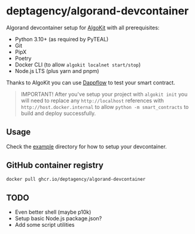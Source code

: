 # deptagency/algorand-devcontainer

Algorand devcontainer setup for [AlgoKit](https://developer.algorand.org/algokit/) with all prerequisites:

- Python 3.10+ (as required by PyTEAL)
- Git
- PipX
- Poetry
- Docker CLI (to allow `algokit localnet start/stop`)
- Node.js LTS (plus yarn and pnpm)

Thanks to AlgoKit you can use [Dappflow](https://app.dappflow.org) to test your smart contract.

> IMPORTANT! After you've setup your project with `algokit init` you will need to replace any `http://localhost` references with `http://host.docker.internal` to allow `python -m smart_contracts` to build and deploy successfully.

## Usage

Check the [example](/example/) directory for how to setup your devcontainer.

## GitHub container registry

```sh
docker pull ghcr.io/deptagency/algorand-devcontainer
```

## TODO

- Even better shell (maybe p10k)
- Setup basic Node.js package.json?
- Add some script utilities

